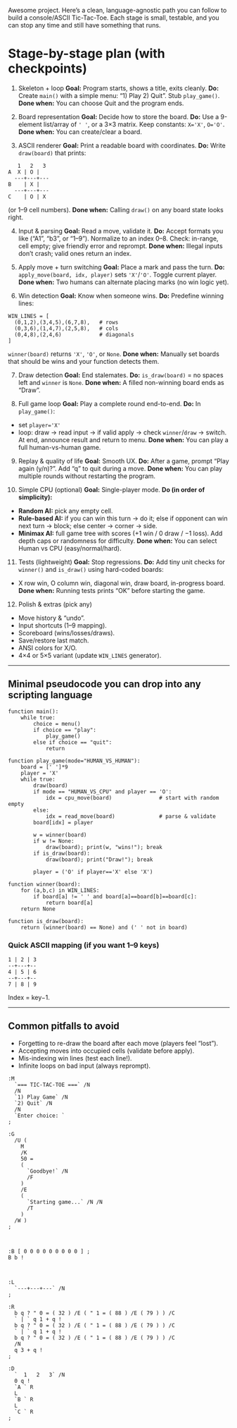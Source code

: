Awesome project. Here’s a clean, language-agnostic path you can follow to build a console/ASCII Tic-Tac-Toe. Each stage is small, testable, and you can stop any time and still have something that runs.

# Stage-by-stage plan (with checkpoints)

1. Skeleton + loop
   **Goal:** Program starts, shows a title, exits cleanly.
   **Do:** Create `main()` with a simple menu: “1) Play  2) Quit”. Stub `play_game()`.
   **Done when:** You can choose Quit and the program ends.

2. Board representation
   **Goal:** Decide how to store the board.
   **Do:** Use a 9-element list/array of `' '`, or a 3×3 matrix. Keep constants: `X='X'`, `O='O'`.
   **Done when:** You can create/clear a board.

3. ASCII renderer
   **Goal:** Print a readable board with coordinates.
   **Do:** Write `draw(board)` that prints:

```
   1   2   3
A  X | O |  
  ---+---+---
B    | X |  
  ---+---+---
C    | O | X
```

(or 1–9 cell numbers).
**Done when:** Calling `draw()` on any board state looks right.

4. Input & parsing
   **Goal:** Read a move, validate it.
   **Do:** Accept formats you like (“A1”, “b3”, or “1–9”). Normalize to an index 0–8.
   Check: in-range, cell empty; give friendly error and reprompt.
   **Done when:** Illegal inputs don’t crash; valid ones return an index.

5. Apply move + turn switching
   **Goal:** Place a mark and pass the turn.
   **Do:** `apply_move(board, idx, player)` sets `'X'`/`'O'`. Toggle current player.
   **Done when:** Two humans can alternate placing marks (no win logic yet).

6. Win detection
   **Goal:** Know when someone wins.
   **Do:** Predefine winning lines:

```
WIN_LINES = [
  (0,1,2),(3,4,5),(6,7,8),   # rows
  (0,3,6),(1,4,7),(2,5,8),   # cols
  (0,4,8),(2,4,6)            # diagonals
]
```

`winner(board)` returns `'X'`, `'O'`, or `None`.
**Done when:** Manually set boards that should be wins and your function detects them.

7. Draw detection
   **Goal:** End stalemates.
   **Do:** `is_draw(board)` = no spaces left and `winner` is `None`.
   **Done when:** A filled non-winning board ends as “Draw”.

8. Full game loop
   **Goal:** Play a complete round end-to-end.
   **Do:** In `play_game()`:

* set `player='X'`
* loop: draw → read input → if valid apply → check `winner`/`draw` → switch.
  At end, announce result and return to menu.
  **Done when:** You can play a full human-vs-human game.

9. Replay & quality of life
   **Goal:** Smooth UX.
   **Do:** After a game, prompt “Play again (y/n)?”. Add “q” to quit during a move.
   **Done when:** You can play multiple rounds without restarting the program.

10. Simple CPU (optional)
    **Goal:** Single-player mode.
    **Do (in order of simplicity):**

* **Random AI:** pick any empty cell.
* **Rule-based AI:** if you can win this turn → do it; else if opponent can win next turn → block; else center → corner → side.
* **Minimax AI:** full game tree with scores (+1 win / 0 draw / −1 loss). Add depth caps or randomness for difficulty.
  **Done when:** You can select Human vs CPU (easy/normal/hard).

11. Tests (lightweight)
    **Goal:** Stop regressions.
    **Do:** Add tiny unit checks for `winner()` and `is_draw()` using hard-coded boards:

* X row win, O column win, diagonal win, draw board, in-progress board.
  **Done when:** Running tests prints “OK” before starting the game.

12. Polish & extras (pick any)

* Move history & “undo”.
* Input shortcuts (1–9 mapping).
* Scoreboard (wins/losses/draws).
* Save/restore last match.
* ANSI colors for X/O.
* 4×4 or 5×5 variant (update `WIN_LINES` generator).

---

## Minimal pseudocode you can drop into any scripting language

```text
function main():
    while true:
        choice = menu()
        if choice == "play":
            play_game()
        else if choice == "quit":
            return

function play_game(mode="HUMAN_VS_HUMAN"):
    board = [' ']*9
    player = 'X'
    while true:
        draw(board)
        if mode == "HUMAN_VS_CPU" and player == 'O':
            idx = cpu_move(board)               # start with random empty
        else:
            idx = read_move(board)              # parse & validate
        board[idx] = player

        w = winner(board)
        if w != None:
            draw(board); print(w, "wins!"); break
        if is_draw(board):
            draw(board); print("Draw!"); break

        player = ('O' if player=='X' else 'X')

function winner(board):
    for (a,b,c) in WIN_LINES:
        if board[a] != ' ' and board[a]==board[b]==board[c]:
            return board[a]
    return None

function is_draw(board):
    return (winner(board) == None) and (' ' not in board)
```

### Quick ASCII mapping (if you want 1–9 keys)

```
1 | 2 | 3
--+---+--
4 | 5 | 6
--+---+--
7 | 8 | 9
```

Index = key−1.

---

## Common pitfalls to avoid

* Forgetting to re-draw the board after each move (players feel “lost”).
* Accepting moves into occupied cells (validate before apply).
* Mis-indexing win lines (test each line!).
* Infinite loops on bad input (always reprompt).





```
:M
  `=== TIC-TAC-TOE ===` /N
  /N
  `1) Play Game` /N
  `2) Quit` /N
  /N
  `Enter choice: ` 
;

:G
  /U (
    M
    /K
    50 =
    (
      `Goodbye!` /N 
      /F
    )
    /E
    (
      `Starting game...` /N /N
      /T
    )
  /W )
;



:B [ 0 0 0 0 0 0 0 0 0 ] ;
B b !



:L
  `---+---+---` /N
;

:R
  b q ? " 0 = ( 32 ) /E ( " 1 = ( 88 ) /E ( 79 ) ) /C
  ` | ` q 1 + q !
  b q ? " 0 = ( 32 ) /E ( " 1 = ( 88 ) /E ( 79 ) ) /C
  ` | ` q 1 + q !
  b q ? " 0 = ( 32 ) /E ( " 1 = ( 88 ) /E ( 79 ) ) /C
  /N
  q 3 + q !
;

:D
  `  1   2   3` /N
  0 q !
  `A ` R
  L
  `B ` R
  L
  `C ` R
;













```
